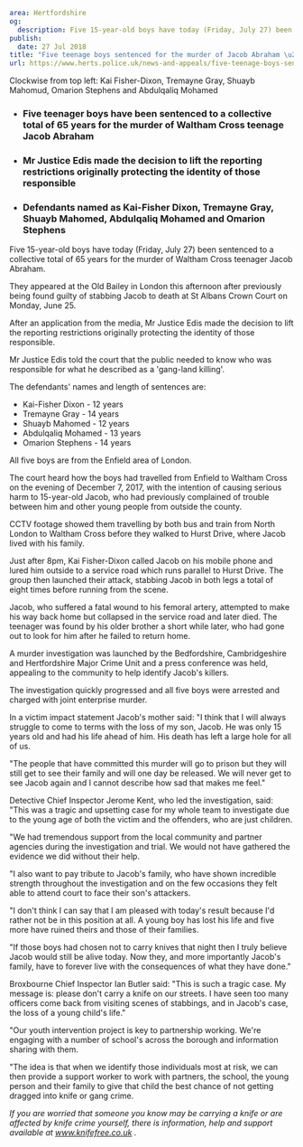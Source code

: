 ```yaml
area: Hertfordshire
og:
  description: Five 15-year-old boys have today (Friday, July 27) been sentenced to a collective total of 65 years for the murder of Waltham Cross teenager Jacob Abraham.
publish:
  date: 27 Jul 2018
title: "Five teenage boys sentenced for the murder of Jacob Abraham \u2013 Waltham Cross"
url: https://www.herts.police.uk/news-and-appeals/five-teenage-boys-sentenced-for-the-murder-of-jacob-abraham-waltham-cross-0572
```

Clockwise from top left: Kai Fisher-Dixon, Tremayne Gray, Shuayb Mahomud, Omarion Stephens and Abdulqaliq Mohamed

 * ### Five teenager boys have been sentenced to a collective total of 65 years for the murder of Waltham Cross teenage Jacob Abraham

 * ### Mr Justice Edis made the decision to lift the reporting restrictions originally protecting the identity of those responsible

 * ### Defendants named as Kai-Fisher Dixon, Tremayne Gray, Shuayb Mahomed, Abdulqaliq Mohamed and Omarion Stephens

Five 15-year-old boys have today (Friday, July 27) been sentenced to a collective total of 65 years for the murder of Waltham Cross teenager Jacob Abraham.

They appeared at the Old Bailey in London this afternoon after previously being found guilty of stabbing Jacob to death at St Albans Crown Court on Monday, June 25.

After an application from the media, Mr Justice Edis made the decision to lift the reporting restrictions originally protecting the identity of those responsible.

Mr Justice Edis told the court that the public needed to know who was responsible for what he described as a 'gang-land killing'.

The defendants' names and length of sentences are:

 * Kai-Fisher Dixon - 12 years
 * Tremayne Gray - 14 years
 * Shuayb Mahomed - 12 years
 * Abdulqaliq Mohamed - 13 years
 * Omarion Stephens - 14 years

 All five boys are from the Enfield area of London.

The court heard how the boys had travelled from Enfield to Waltham Cross on the evening of December 7, 2017, with the intention of causing serious harm to 15-year-old Jacob, who had previously complained of trouble between him and other young people from outside the county.

CCTV footage showed them travelling by both bus and train from North London to Waltham Cross before they walked to Hurst Drive, where Jacob lived with his family.

Just after 8pm, Kai Fisher-Dixon called Jacob on his mobile phone and lured him outside to a service road which runs parallel to Hurst Drive. The group then launched their attack, stabbing Jacob in both legs a total of eight times before running from the scene.

Jacob, who suffered a fatal wound to his femoral artery, attempted to make his way back home but collapsed in the service road and later died. The teenager was found by his older brother a short while later, who had gone out to look for him after he failed to return home.

A murder investigation was launched by the Bedfordshire, Cambridgeshire and Hertfordshire Major Crime Unit and a press conference was held, appealing to the community to help identify Jacob's killers.

The investigation quickly progressed and all five boys were arrested and charged with joint enterprise murder.

In a victim impact statement Jacob's mother said: "I think that I will always struggle to come to terms with the loss of my son, Jacob. He was only 15 years old and had his life ahead of him. His death has left a large hole for all of us.

"The people that have committed this murder will go to prison but they will still get to see their family and will one day be released. We will never get to see Jacob again and I cannot describe how sad that makes me feel."

Detective Chief Inspector Jerome Kent, who led the investigation, said: "This was a tragic and upsetting case for my whole team to investigate due to the young age of both the victim and the offenders, who are just children.

"We had tremendous support from the local community and partner agencies during the investigation and trial. We would not have gathered the evidence we did without their help.

"I also want to pay tribute to Jacob's family, who have shown incredible strength throughout the investigation and on the few occasions they felt able to attend court to face their son's attackers.

"I don't think I can say that I am pleased with today's result because I'd rather not be in this position at all. A young boy has lost his life and five more have ruined theirs and those of their families.

"If those boys had chosen not to carry knives that night then I truly believe Jacob would still be alive today. Now they, and more importantly Jacob's family, have to forever live with the consequences of what they have done."

Broxbourne Chief Inspector Ian Butler said: "This is such a tragic case. My message is: please don't carry a knife on our streets. I have seen too many officers come back from visiting scenes of stabbings, and in Jacob's case, the loss of a young child's life."

"Our youth intervention project is key to partnership working. We're engaging with a number of school's across the borough and information sharing with them.

"The idea is that when we identify those individuals most at risk, we can then provide a support worker to work with partners, the school, the young person and their family to give that child the best chance of not getting dragged into knife or gang crime.

_If you are worried that someone you know may be carrying a knife or are affected by knife crime yourself, there is information, help and support available at_ _www.knifefree.co.uk_ _._
